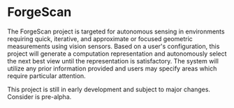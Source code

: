 # ForgeScan

The ForgeScan project is targeted for autonomous sensing in environments requiring quick, iterative, and approximate or focused geometric measurements using vision sensors. Based on a user's configuration, this project will generate a computation representation and autonomously select the next best view until the representation is satisfactory. The system will utilize any prior information provided and users may specify areas which require particular attention.

This project is still in early development and subject to major changes. Consider is pre-alpha.
